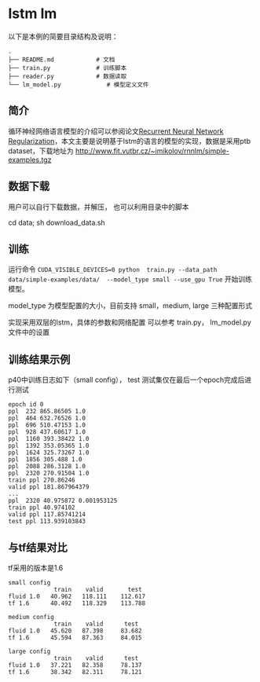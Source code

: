 # lstm lm

以下是本例的简要目录结构及说明：

```text
.
├── README.md            # 文档
├── train.py             # 训练脚本
├── reader.py            # 数据读取
└── lm_model.py             # 模型定义文件
```


## 简介

循环神经网络语言模型的介绍可以参阅论文[Recurrent Neural Network Regularization](https://arxiv.org/abs/1409.2329)，本文主要是说明基于lstm的语言的模型的实现，数据是采用ptb dataset，下载地址为
http://www.fit.vutbr.cz/~imikolov/rnnlm/simple-examples.tgz

## 数据下载
用户可以自行下载数据，并解压， 也可以利用目录中的脚本

cd data; sh download_data.sh

## 训练

运行命令
`CUDA_VISIBLE_DEVICES=0 python  train.py --data_path data/simple-examples/data/  --model_type small --use_gpu True`
 开始训练模型。

model_type 为模型配置的大小，目前支持 small，medium, large 三种配置形式

实现采用双层的lstm，具体的参数和网络配置 可以参考 train.py， lm_model.py 文件中的设置


## 训练结果示例

p40中训练日志如下（small config）， test 测试集仅在最后一个epoch完成后进行测试
```text
epoch id 0
ppl  232 865.86505 1.0
ppl  464 632.76526 1.0
ppl  696 510.47153 1.0
ppl  928 437.60617 1.0
ppl  1160 393.38422 1.0
ppl  1392 353.05365 1.0
ppl  1624 325.73267 1.0
ppl  1856 305.488 1.0
ppl  2088 286.3128 1.0
ppl  2320 270.91504 1.0
train ppl 270.86246
valid ppl 181.867964379
...
ppl  2320 40.975872 0.001953125
train ppl 40.974102
valid ppl 117.85741214
test ppl 113.939103843
```
## 与tf结果对比

tf采用的版本是1.6
```text
small config
             train    valid       test
fluid 1.0	40.962	 118.111	112.617
tf 1.6	    40.492 	 118.329	113.788

medium config
             train    valid      test  
fluid 1.0	45.620	 87.398	    83.682
tf 1.6	    45.594	 87.363	    84.015

large config
             train    valid      test
fluid 1.0	37.221	 82.358	    78.137
tf 1.6	    38.342	 82.311	    78.121
```
